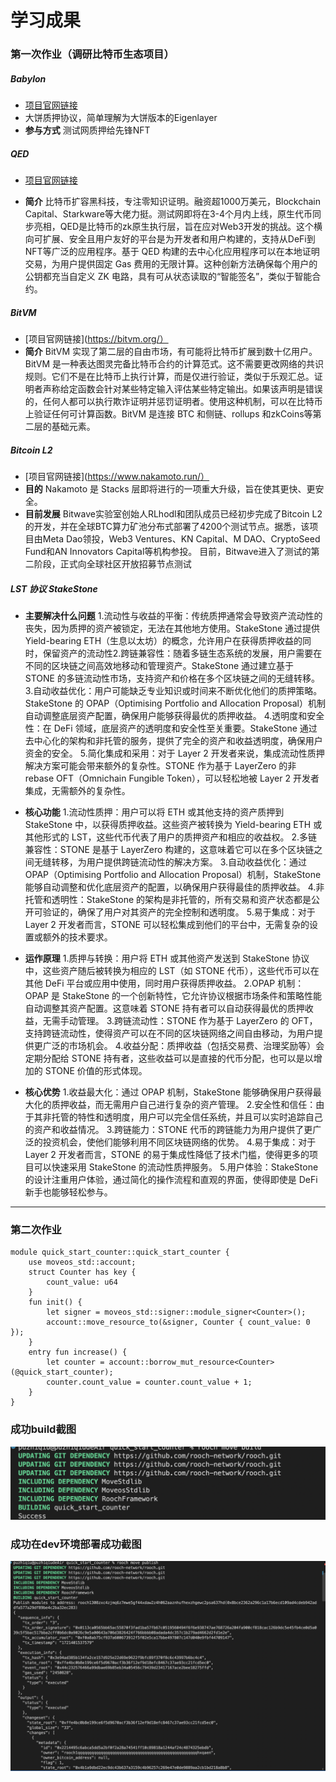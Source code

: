 # 学习成果
### 第一次作业（调研比特币生态项目）
##### Babylon
* [项目官网链接](https://babylonchain.io/learn)
* 大饼质押协议，简单理解为大饼版本的Eigenlayer
* **参与方式** 测试网质押给先锋NFT


##### QED
* [项目官网链接](https://www.rootdata.com/zh/Projects/detail/QED%20Protocol?k=OTE3MQ%3D%3D)

* **简介** 比特币扩容黑科技，专注零知识证明。融资超1000万美元，Blockchain Capital、Starkware等大佬力挺。测试网即将在3-4个月内上线，原生代币同步亮相，QED是比特币的zk原生执行层，旨在应对Web3开发的挑战。这个横向可扩展、安全且用户友好的平台是为开发者和用户构建的，支持从DeFi到NFT等广泛的应用程序。基于 QED 构建的去中心化应用程序可以在本地证明交易，为用户提供固定 Gas 费用的无限计算。这种创新方法确保每个用户的公钥都充当自定义 ZK 电路，具有可从状态读取的“智能签名”，类似于智能合约。


##### BitVM
* [项目官网链接](https://bitvm.org/）
* **简介** BitVM 实现了第二层的自由市场，有可能将比特币扩展到数十亿用户。BitVM 是一种表达图灵完备比特币合约的计算范式。这不需要更改网络的共识规则。它们不是在比特币上执行计算，而是仅进行验证，类似于乐观汇总。证明者声称给定函数会针对某些特定输入评估某些特定输出。如果该声明是错误的，任何人都可以执行欺诈证明并惩罚证明者。使用这种机制，可以在比特币上验证任何可计算函数。BitVM 是连接 BTC 和侧链、rollups 和zkCoins等第二层的基础元素。

##### Bitcoin L2
* [项目官网链接](https://www.nakamoto.run/）
* **目的** Nakamoto 是 Stacks 层即将进行的一项重大升级，旨在使其更快、更安全。
* **目前发展** Bitwave实验室创始人RLhodl和团队成员已经初步完成了Bitcoin L2的开发，并在全球BTC算力矿池分布式部署了4200个测试节点。据悉，该项目由Meta Dao领投，Web3 Ventures、KN Capital、M DAO、CryptoSeed Fund和AN Innovators Capital等机构参投。 目前，Bitwave进入了测试的第二阶段，正式向全球社区开放招募节点测试

##### LST 协议 StakeStone
* **主要解决什么问题** 
1.流动性与收益的平衡：传统质押通常会导致资产流动性的丧失，因为质押的资产被锁定，无法在其他地方使用。StakeStone 通过提供 Yield-bearing ETH（生息以太坊）的概念，允许用户在获得质押收益的同时，保留资产的流动性2.跨链兼容性：随着多链生态系统的发展，用户需要在不同的区块链之间高效地移动和管理资产。StakeStone 通过建立基于 STONE 的多链流动性市场，支持资产和价格在多个区块链之间的无缝转移。
3.自动收益优化：用户可能缺乏专业知识或时间来不断优化他们的质押策略。StakeStone 的 OPAP（Optimising Portfolio and Allocation Proposal）机制自动调整底层资产配置，确保用户能够获得最优的质押收益。
4.透明度和安全性：在 DeFi 领域，底层资产的透明度和安全性至关重要。StakeStone 通过去中心化的架构和非托管的服务，提供了完全的资产和收益透明度，确保用户资金的安全。
5.简化集成和采用：对于 Layer 2 开发者来说，集成流动性质押解决方案可能会带来额外的复杂性。STONE 作为基于 LayerZero 的非 rebase OFT（Omnichain Fungible Token），可以轻松地被 Layer 2 开发者集成，无需额外的复杂性。

* **核心功能**
1.流动性质押：用户可以将 ETH 或其他支持的资产质押到 StakeStone 中，以获得质押收益。这些资产被转换为 Yield-bearing ETH 或其他形式的 LST，这些代币代表了用户的质押资产和相应的收益权。
2.多链兼容性：STONE 是基于 LayerZero 构建的，这意味着它可以在多个区块链之间无缝转移，为用户提供跨链流动性的解决方案。
3.自动收益优化：通过 OPAP（Optimising Portfolio and Allocation Proposal）机制，StakeStone 能够自动调整和优化底层资产的配置，以确保用户获得最佳的质押收益。
4.非托管和透明性：StakeStone 的架构是非托管的，所有交易和资产状态都是公开可验证的，确保了用户对其资产的完全控制和透明度。
5.易于集成：对于 Layer 2 开发者而言，STONE 可以轻松集成到他们的平台中，无需复杂的设置或额外的技术要求。
* **运作原理**
1.质押与转换：用户将 ETH 或其他资产发送到 StakeStone 协议中，这些资产随后被转换为相应的 LST（如 STONE 代币），这些代币可以在其他 DeFi 平台或应用中使用，同时用户获得质押收益。
2.OPAP 机制：OPAP 是 StakeStone 的一个创新特性，它允许协议根据市场条件和策略性能自动调整其资产配置。这意味着 STONE 持有者可以自动获得最优的质押收益，无需手动管理。
3.跨链流动性：STONE 作为基于 LayerZero 的 OFT，支持跨链流动性，使得资产可以在不同的区块链网络之间自由移动，为用户提供更广泛的市场机会。
4.收益分配：质押收益（包括交易费、治理奖励等）会定期分配给 STONE 持有者，这些收益可以是直接的代币分配，也可以是以增加的 STONE 价值的形式体现。
* **核心优势**
1.收益最大化：通过 OPAP 机制，StakeStone 能够确保用户获得最大化的质押收益，而无需用户自己进行复杂的资产管理。
2.安全性和信任：由于其非托管的特性和透明度，用户可以完全信任系统，并且可以实时追踪自己的资产和收益情况。
3.跨链能力：STONE 代币的跨链能力为用户提供了更广泛的投资机会，使他们能够利用不同区块链网络的优势。
4.易于集成：对于 Layer 2 开发者而言，STONE 的易于集成性降低了技术门槛，使得更多的项目可以快速采用 StakeStone 的流动性质押服务。
5.用户体验：StakeStone 的设计注重用户体验，通过简化的操作流程和直观的界面，使得即使是 DeFi 新手也能够轻松参与。
***


### 第二次作业
```move
module quick_start_counter::quick_start_counter {
    use moveos_std::account;
    struct Counter has key {
        count_value: u64
    }
    fun init() {
        let signer = moveos_std::signer::module_signer<Counter>();
        account::move_resource_to(&signer, Counter { count_value: 0 });
    }
    entry fun increase() {
        let counter = account::borrow_mut_resource<Counter>(@quick_start_counter);
        counter.count_value = counter.count_value + 1;
    }
}
```
### 成功build截图

![](image/2.1.png)

### 成功在dev环境部署成功截图
![](image/2.2.png)